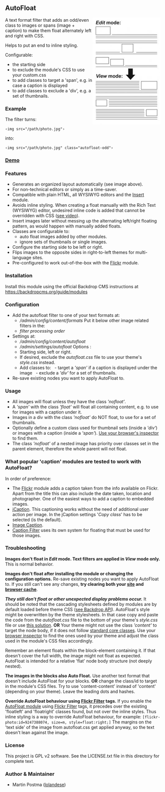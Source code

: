 ## AutoFloat
<img align="right" src="img/autofloat.jpg">
A text format filter that adds an odd/even class to images or spans
(image + caption) to make them float alternately left and right with CSS.

Helps to put an end to inline styling.

Configurable:
*   the starting side
*   to exclude the module's CSS to use your custom.css
*   to add classes to target a 'span', e.g. in case a caption is displayed
*   to add classes to exclude a 'div', e.g. a set of thumbnails.

### Example

The filter turns:

    ‹img src="/path/photo.jpg"›


into:

    ‹img src="/path/photo.jpg" class="autofloat-odd"›


### [Demo](http://lolandese.altervista.org/ "Demo site of both the Flickr and AutoFloat modules")


### Features

*   Generates an organized layout automatically 
    (see image above).
*   For non-technical editors or simply as a time-saver.
*   Compatible with plain HTML, all WYSIWYG editors and the [Insert](https://github.com/backdrop-contrib/insert "GitHub project page") module.
*   Avoids inline styling. When creating a float manually with the Rich Text (WYSIWYG) editor, undesired inline code is added that cannot be overridden with CSS ([see video](http://www.youtube.com/watch?v=7taQjWHRlc4 "Avoid in-line styling in your Rich Text (WYSIWYG) Editor- YouTube.com")).
*   Insert images later without messing up the alternating left/right floating pattern, as would happen with manually added floats.
*   Classes are configurable to: 
    - auto float images added by other modules.
    - ignore sets of thumbnails or single images.
*   Configure the starting side to be left or right.
*   Flips images to the opposite sides in right-to-left themes for multi-language sites.
*   Pre-configured to work out-of-the-box with the [Flickr](https://github.com/backdrop-contrib/flickr "GitHub project page") module.


### Installation 

Install this module using the official Backdrop CMS instructions at
https://backdropcms.org/guide/modules


### Configuration

*   Add the autofloat filter to one of your text formats at: 
    - */admin/config/content/formats*
       Put it below other image related filters in the:
    - *filter processing order*   
*   Settings at:
    - */admin/config/content/autofloat*
    - */admin/settings/autofloat*
    Options :
    - Starting side, left or right.
    - If desired, exclude the *autofloat.css* file to use your theme's *style.css* instead.
    - Add classes to:
    &nbsp;&nbsp;- target a *'span'* if a caption is displayed under the image
    &nbsp;&nbsp;- exclude a *'div'* for a set of thumbnails.
*   Re-save existing nodes you want to apply AutoFloat to.


### Usage

*   All images will float unless they have the class *'nofloat'*.
*   A *'span'* with the class *'float'* will float all containing content, e.g. to use for images with a caption under it.
*   Images in a div with the class *'nofloat'* do NOT float, to use for a set of thumbnails.
*   Optionally define a custom class used for thumbnail sets (inside a _'div'_) or images with a caption (inside a *'span'*). [Use your browser's inspector](http://trac.webkit.org/wiki/WebInspector "Web Inspector - WebKit.org") to find them.
*   The class *'nofloat'* of a nested image has priority over classes set in the parent element, therefore the whole parent will not float.


### What popular 'caption' modules are tested to work with AutoFloat?

In order of preference:
*   The [Flickr](https://github.com/backdrop-contrib/flickr "GitHub project page") module adds a caption taken from the info available on Flickr. Apart from the title this can also include the date taken, location and photographer. One of the easiest ways to add a caption to embedded images.
*   [jCaption](https://github.com/backdrop-contrib/jcaption "GitHub project page").  This captioning works without the need of additional user action per image. In the jCaption settings '_Copy class_' has to be selected (is the default).
*   [Image Caption](https://github.com/backdrop-contrib/image_caption "GitHub project page").
*   [Caption Filter](https://github.com/backdrop-contrib/caption_filter "GitHub project page") uses its own system for floating that must be used for those images.

### Troubleshooting

**Images don't float in *Edit* mode. Text filters are applied in *View* mode only.**
This is normal behavior.

**Images don't float after installing the module or changing the configuration options.**
Re-save existing nodes you want to apply AutoFloat to.  If you still can't see any changes, **try clearing both your [site](https://drupal.org/node/42055 "Clearing Drupal's cache | Drupal.org") and [browser cache](http://www.wikihow.com/Clear-Your-Browser's-Cache "13 Ways to Clear Your Browser's Cache - wikiHow")**.

**_They still don't float or other unexpected display problems occur._**
It should be noted that the cascading stylesheets defined by modules are by default loaded before theme CSS ([see Backdrop API](https://api.backdropcms.org/api/backdrop/core%21includes%21common.inc/function/backdrop_add_css/1 "backdrop_add_css | common.inc | Backdrop 1 | Backdrop API")). AutoFloat's style might be overwritten by the theme stylesheets. In that case copy and paste the code from the *autofloat.css* file to the bottom of your theme's *style.css* file or use [this solution](http://k-it.ca/comment/14#comment-14 "K-IT.ca Inc. - Including Site-Specific Files and Code in a Drupal Site").
 **OR**
Your theme might not use the class *'content'* to target the node body, if it does not follow [standard core classes](http://drupal.org/node/388372). Use your [browser inspector](https://developers.google.com/chrome-developer-tools/docs/overview) to find the ones used by your theme and adjust the class used in the module's CSS files accordingly.

Remember an element floats within the block-element containing it. If that doesn't cover the full width, the image might not float as expected. AutoFloat is intended for a relative 'flat' node body structure (not deeply nested).

**The images in the blocks also Auto Float.**
Use another text format that doesn't include AutoFloat for your blocks.
 **OR**
change the class/id to target in the module's CSS files. Try to use 'content-content' instead of 'content' (depending on your theme). Leave the leading dots and hashes.

**Override AutoFloat behaviour using [Flickr Filter](https://drupal.org/node/2171503 "Flickr Filter documentation") tags.**
If you enable the [AutoFloat module](https://drupal.org/project/autofloat "Project page") using [Flickr Filter](https://drupal.org/node/2171503 "Flickr Filter documentation") tags, it precedes over the existing 'floatleft' and 'floatright' classes found, but not over the inline styles. Thus inline styling is a way to override AutoFloat behaviour, for example:
`[flickr-photo:id=9247388074, size=m, style=float:right;]`
The margins on the 'text side' of the image from autofloat.css get applied anyway, so the text doesn't lean against the image.


### License

This project is GPL v2 software. See the LICENSE.txt file in this directory for
complete text.


### Author & Maintainer

- Martin Postma ([lolandese](https://www.drupal.org/u/lolandese))
